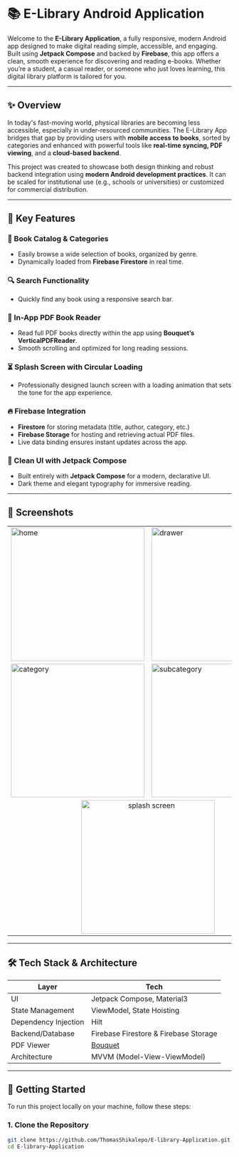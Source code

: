 # 📚 E-Library Android Application

Welcome to the **E-Library Application**, a fully responsive, modern Android app designed to make digital reading simple, accessible, and engaging. Built using **Jetpack Compose** and backed by **Firebase**, this app offers a clean, smooth experience for discovering and reading e-books. Whether you’re a student, a casual reader, or someone who just loves learning, this digital library platform is tailored for you.

---

## ✨ Overview

In today's fast-moving world, physical libraries are becoming less accessible, especially in under-resourced communities. The E-Library App bridges that gap by providing users with **mobile access to books**, sorted by categories and enhanced with powerful tools like **real-time syncing, PDF viewing**, and a **cloud-based backend**.

This project was created to showcase both design thinking and robust backend integration using **modern Android development practices**. It can be scaled for institutional use (e.g., schools or universities) or customized for commercial distribution.

---

## 🌟 Key Features

### 📖 Book Catalog & Categories
- Easily browse a wide selection of books, organized by genre.
- Dynamically loaded from **Firebase Firestore** in real time.

### 🔍 Search Functionality
- Quickly find any book using a responsive search bar.

### 📄 In-App PDF Book Reader
- Read full PDF books directly within the app using **Bouquet’s VerticalPDFReader**.
- Smooth scrolling and optimized for long reading sessions.

### ⏳ Splash Screen with Circular Loading
- Professionally designed launch screen with a loading animation that sets the tone for the app experience.

### 🔥 Firebase Integration
- **Firestore** for storing metadata (title, author, category, etc.)
- **Firebase Storage** for hosting and retrieving actual PDF files.
- Live data binding ensures instant updates across the app.

### 🎨 Clean UI with Jetpack Compose
- Built entirely with **Jetpack Compose** for a modern, declarative UI.
- Dark theme and elegant typography for immersive reading.

---

## 📸 Screenshots
<table> <tr> <td><img src="https://github.com/user-attachments/assets/52ff5720-30ed-4b7f-a3de-f0c29179230f" alt="home" width="300"/></td> <td><img src="https://github.com/user-attachments/assets/57158a49-257a-4b55-ab66-5f961fac2da1" alt="drawer" width="300"/></td> </tr> <tr> <td><img src="https://github.com/user-attachments/assets/097b2484-10b8-40f0-b6e9-c5891b2c713a" alt="category" width="300"/></td> <td><img src="https://github.com/user-attachments/assets/2a76bcb2-1fce-4552-a8e5-80ffbfc0b5ed" alt="subcategory" width="300"/></td> </tr> <tr> <td colspan="2" align="center"> <img src="https://github.com/user-attachments/assets/6a388b24-7cf1-4b45-91ae-5844c6c98d5b" alt="splash screen" width="300"/> </td> </tr> </table>

---

## 🛠 Tech Stack & Architecture

| Layer                | Tech                                      |
|----------------------|-------------------------------------------|
| UI                   | Jetpack Compose, Material3                |
| State Management     | ViewModel, State Hoisting                 |
| Dependency Injection | Hilt                                     |
| Backend/Database     | Firebase Firestore & Firebase Storage     |
| PDF Viewer           | [Bouquet](https://github.com/RizziTech/bouquet) |
| Architecture         | MVVM (Model-View-ViewModel)               |

---

## 🚀 Getting Started

To run this project locally on your machine, follow these steps:

### 1. Clone the Repository

```bash
git clone https://github.com/ThomasShikalepo/E-library-Application.git
cd E-library-Application

